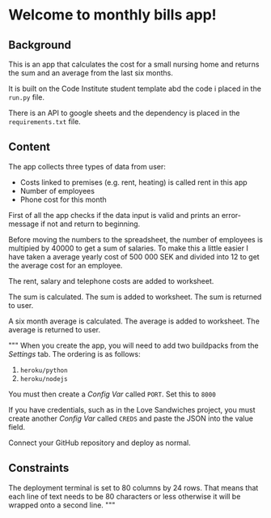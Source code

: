 <h1>Welcome to monthly bills app!</h1>

<h2>Background</h2>  
This is an app that calculates the cost for a small nursing home and returns the sum and an average from the last six months.

It is built on the Code Institute student template abd the code i placed in the `run.py` file.

There is an API to google sheets and the dependency is placed in the `requirements.txt` file.

<h2>Content</h2>    
The app collects three types of data from user:
<ul>
<li>Costs linked to premises (e.g. rent, heating) is called rent in this app</li>
<li>Number of employees</li>
<li>Phone cost for this month</li>
</ul>

 First of all the app checks if the data input is valid and prints an error-message if not and return to beginning.

Before moving the numbers to the spreadsheet, the number of employees is multipied by 40000 to get a sum of salaries. To make this a little easier I have taken a average yearly cost of 500 000 SEK and divided into 12 to get  the average cost for an employee. 

The rent, salary and telephone costs are added to worksheet.

The sum is calculated. The sum is added to worksheet. The sum is returned to user.

A six month average is calculated. The average is added to worksheet. The average is returned to user.

"""
When you create the app, you will need to add two buildpacks from the _Settings_ tab. The ordering is as follows:

1. `heroku/python`
2. `heroku/nodejs`

You must then create a _Config Var_ called `PORT`. Set this to `8000`

If you have credentials, such as in the Love Sandwiches project, you must create another _Config Var_ called `CREDS` and paste the JSON into the value field.

Connect your GitHub repository and deploy as normal.

## Constraints

The deployment terminal is set to 80 columns by 24 rows. That means that each line of text needs to be 80 characters or less otherwise it will be wrapped onto a second line.
"""